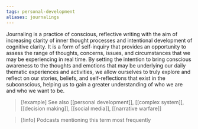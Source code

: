 ```yaml
---
tags: personal-development
aliases: journalings
---
```


Journaling is a practice of conscious, reflective writing with the aim of increasing clarity of inner thought processes and intentional development of cognitive clarity. It is a form of self-inquiry that provides an opportunity to assess the range of thoughts, concerns, issues, and circumstances that we may be experiencing in real time. By setting the intention to bring conscious awareness to the thoughts and emotions that may be underlying our daily thematic experiences and activities, we allow ourselves to truly explore and reflect on our stories, beliefs, and self-reflections that exist in the subconscious, helping us to gain a greater understanding of who we are and who we want to be.

> [!example] See also
> [[personal development]], [[complex system]], [[decision making]], [[social media]], [[narrative warfare]]

> [!info] Podcasts mentioning this term most frequently